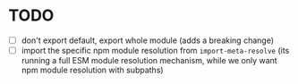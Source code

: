 # TODO

- [ ] don't export default, export whole module (adds a breaking change)
- [ ] import the specific npm module resolution from `import-meta-resolve` (its running a full ESM module resolution mechanism, while we only want npm module resolution with subpaths)
